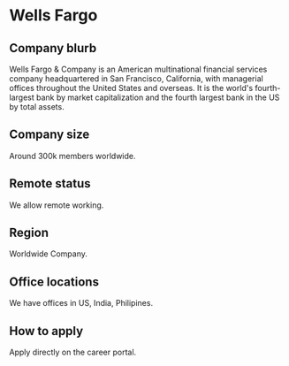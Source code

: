 # Wells Fargo

## Company blurb
Wells Fargo & Company is an American multinational financial services company headquartered in San Francisco, California, with managerial offices throughout the United States and overseas. 
It is the world's fourth-largest bank by market capitalization and the fourth largest bank in the US by total assets.

## Company size
Around 300k members worldwide.

## Remote status
We allow remote working.

## Region
Worldwide Company.

## Office locations
We have offices in US, India, Philipines.

## How to apply
Apply directly on the career portal.
